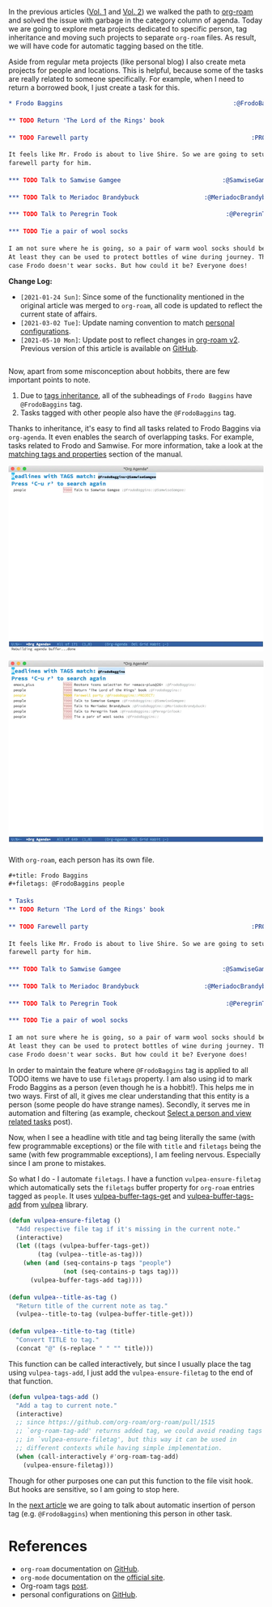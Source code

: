 In the previous articles ([Vol. 1](/posts/2020-06-23-task-management-with-roam-vol1) and [Vol. 2](/posts/2020-06-24-task-management-with-roam-vol2)) we walked the path to [org-roam](https://github.com/org-roam/org-roam) and solved the issue with garbage in the category column of agenda. Today we are going to explore meta projects dedicated to specific person, tag inheritance and moving such projects to separate `org-roam` files. As result, we will have code for automatic tagging based on the title.

Aside from regular meta projects (like personal blog) I also create meta projects for people and locations. This is helpful, because some of the tasks are really related to someone specifically. For example, when I need to return a borrowed book, I just create a task for this.

``` org
* Frodo Baggins                                               :@FrodoBaggins:

** TODO Return 'The Lord of the Rings' book

** TODO Farewell party                                             :PROJECT:

It feels like Mr. Frodo is about to live Shire. So we are going to setup a
farewell party for him.

*** TODO Talk to Samwise Gamgee                            :@SamwiseGamgee:

*** TODO Talk to Meriadoc Brandybuck                  :@MeriadocBrandybuck:

*** TODO Talk to Peregrin Took                              :@PeregrinTook:

*** TODO Tie a pair of wool socks

I am not sure where he is going, so a pair of warm wool socks should be good.
At least they can be used to protect bottles of wine during journey. That is in
case Frodo doesn't wear socks. But how could it be? Everyone does!
```

**Change Log:**

- `[2021-01-24 Sun]`: Since some of the functionality mentioned in the original article was merged to `org-roam`, all code is updated to reflect the current state of affairs.
- `[2021-03-02 Tue]`: Update naming convention to match [personal configurations](https://github.com/d12frosted/environment/tree/master/emacs).
- `[2021-05-10 Mon]`: Update post to reflect changes in [org-roam v2](https://github.com/org-roam/org-roam/pull/1401). Previous version of this article is available on [GitHub](https://github.com/d12frosted/d12frosted.io/blob/c16870cab6ebbaafdf73c7c3589abbd27c20ac52/posts/2020-06-25-task-management-with-roam-vol3.org).

``` related_posts
```

<!--more-->

Now, apart from some misconception about hobbits, there are few important points to note.

1.  Due to [tags inheritance](https://orgmode.org/manual/Tag-Inheritance.html), all of the subheadings of `Frodo Baggins` have `@FrodoBaggins` tag.
2.  Tasks tagged with other people also have the `@FrodoBaggins` tag.

Thanks to inheritance, it's easy to find all tasks related to Frodo Baggins via `org-agenda`. It even enables the search of overlapping tasks. For example, tasks related to Frodo and Samwise. For more information, take a look at the [matching tags and properties](https://orgmode.org/manual/Matching-tags-and-properties.html#Matching-tags-and-properties) section of the manual.

<div class="d12-images-block-[100%]">

![](/images/2020-06-25-task-management-with-roam-vol3/2022-07-19-21-11-07-org-roam-task-management-vol3-2.webp)

![](/images/2020-06-25-task-management-with-roam-vol3/2022-07-19-21-11-07-org-roam-task-management-vol3-1.webp)

</div>

With `org-roam`, each person has its own file.

``` org
#+title: Frodo Baggins
#+filetags: @FrodoBaggins people

* Tasks
** TODO Return 'The Lord of the Rings' book

** TODO Farewell party                                             :PROJECT:

It feels like Mr. Frodo is about to live Shire. So we are going to setup a
farewell party for him.

*** TODO Talk to Samwise Gamgee                            :@SamwiseGamgee:

*** TODO Talk to Meriadoc Brandybuck                  :@MeriadocBrandybuck:

*** TODO Talk to Peregrin Took                              :@PeregrinTook:

*** TODO Tie a pair of wool socks

I am not sure where he is going, so a pair of warm wool socks should be good.
At least they can be used to protect bottles of wine during journey. That is in
case Frodo doesn't wear socks. But how could it be? Everyone does!
```

In order to maintain the feature where `@FrodoBaggins` tag is applied to all TODO items we have to use `filetags` property. I am also using id to mark Frodo Baggins as a person (even though he is a hobbit!). This helps me in two ways. First of all, it gives me clear understanding that this entity is a person (some people do have strange names). Secondly, it serves me in automation and filtering (as example, checkout [Select a person and view related tasks](/posts/2021-01-24-task-management-with-roam-vol6) post).

Now, when I see a headline with title and tag being literally the same (with few programmable exceptions) or the file with `title` and `filetags` being the same (with few programmable exceptions), I am feeling nervous. Especially since I am prone to mistakes.

So what I do - I automate `filetags`. I have a function `vulpea-ensure-filetag` which automatically sets the `filetags` buffer property for `org-roam` entries tagged as `people`. It uses [vulpea-buffer-tags-get](https://github.com/d12frosted/vulpea/blob/feature/org-roam-v2/vulpea.el#L183) and [vulpea-buffer-tags-add](https://github.com/d12frosted/vulpea/blob/feature/org-roam-v2/vulpea.el#L193) from [vulpea](https://github.com/d12frosted/vulpea) library.

``` commonlisp
(defun vulpea-ensure-filetag ()
  "Add respective file tag if it's missing in the current note."
  (interactive)
  (let ((tags (vulpea-buffer-tags-get))
        (tag (vulpea--title-as-tag)))
    (when (and (seq-contains-p tags "people")
               (not (seq-contains-p tags tag)))
      (vulpea-buffer-tags-add tag))))

(defun vulpea--title-as-tag ()
  "Return title of the current note as tag."
  (vulpea--title-to-tag (vulpea-buffer-title-get)))

(defun vulpea--title-to-tag (title)
  "Convert TITLE to tag."
  (concat "@" (s-replace " " "" title)))
```

This function can be called interactively, but since I usually place the tag using `vulpea-tags-add`, I just add the `vulpea-ensure-filetag` to the end of that function.

``` commonlisp
(defun vulpea-tags-add ()
  "Add a tag to current note."
  (interactive)
  ;; since https://github.com/org-roam/org-roam/pull/1515
  ;; `org-roam-tag-add' returns added tag, we could avoid reading tags
  ;; in `vulpea-ensure-filetag', but this way it can be used in
  ;; different contexts while having simple implementation.
  (when (call-interactively #'org-roam-tag-add)
    (vulpea-ensure-filetag)))
```

Though for other purposes one can put this function to the file visit hook. But hooks are sensitive, so I am going to stop here.

In the [next article](/posts/2020-07-07-task-management-with-roam-vol4) we are going to talk about automatic insertion of person tag (e.g. `@FrodoBaggins`) when mentioning this person in other task.

# References

- `org-roam` documentation on [GitHub](https://github.com/org-roam/org-roam).
- `org-mode` documentation on the [official site](https://orgmode.org).
- Org-roam tags [post](/posts/2020-06-10-org-roam-tags).
- personal configurations on [GitHub](https://github.com/d12frosted/environment/blob/master/emacs/lisp/%2Borg-notes.el).
